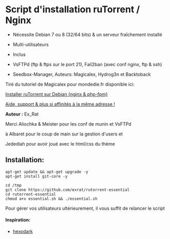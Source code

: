 # Script d'installation ruTorrent / Nginx

* Nécessite Debian 7 ou 8 (32/64 bits) & un serveur fraîchement installé
* Multi-utilisateurs

* Inclus
* VsFTPd (ftp & ftps sur le port 21), Fail2ban (avec conf nginx, ftp & ssh)
* Seedbox-Manager, Auteurs: Magicalex, Hydrog3n et Backtoback

Tiré du tutoriel de Magicalex pour mondedie.fr disponible ici:

[Installer ruTorrent sur Debian {nginx & php-fpm}](http://mondedie.fr/viewtopic.php?id=5302)

[Aide, support & plus si affinités à la même adresse !](http://mondedie.fr/)

**Auteur :** Ex_Rat

Merci Aliochka & Meister pour les conf de munin et VsFTPd

à Albaret pour le coup de main sur la gestion d'users et

Jedediah pour avoir joué avec le html/css du thème

## Installation:
```
apt-get update && apt-get upgrade -y
apt-get install git-core -y

cd /tmp
git clone https://github.com/exrat/rutorrent-essential
cd rutorrent-essential
chmod a+x essential.sh && ./essential.sh
```

Pour gérer vos utilisateurs ultérieurement, il vous suffit de relancer le script

#### Inspiration:
- [hexodark](https://github.com/gaaara/)
